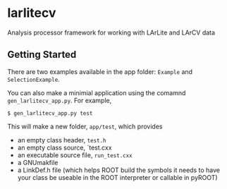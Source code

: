 # larlitecv
Analysis processor framework for working with LArLite and LArCV data

## Getting Started

There are two examples available in the app folder: `Example` and `SelectionExample`.

You can also make a minimial application using the comamnd `gen_larlitecv_app.py`. For example,

    $ gen_larlitecv_app.py test


This will make a new folder, `app/test`, which provides

  * an empty class header, `test.h`
  * an empty class source, `test.cxx
  * an executable source file, `run_test.cxx`
  * a GNUmakfile
  * a LinkDef.h file (which helps ROOT build the symbols it needs to have your class be useable in the ROOT interpreter or callable in pyROOT)


